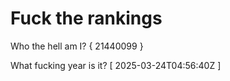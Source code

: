 # Fuck the rankings

Who the hell am I?
{ 21440099 }

What fucking year is it?
[ 2025-03-24T04:56:40Z ]

